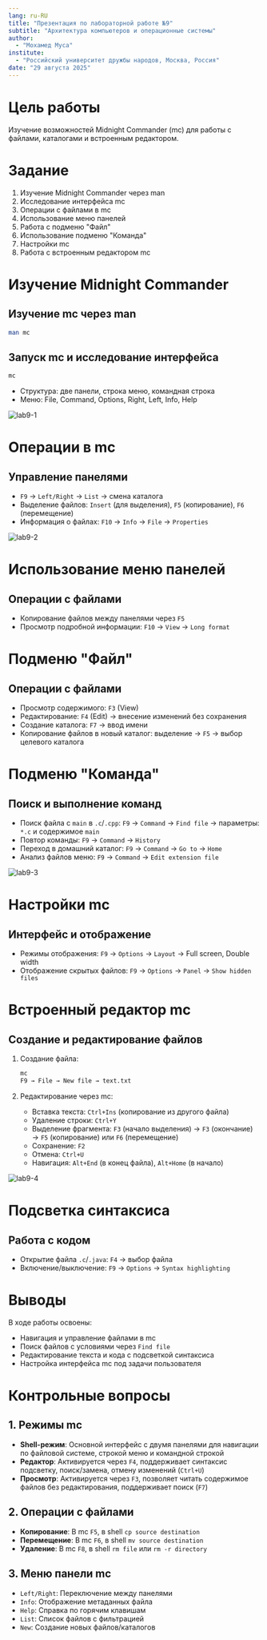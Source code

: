 ```yaml
---
lang: ru-RU
title: "Презентация по лабораторной работе №9"
subtitle: "Архитектура компьютеров и операционные системы"
author:
  - "Мохамед Муса"
institute:
  - "Российский университет дружбы народов, Москва, Россия"
date: "29 августа 2025"
---
```


# Цель работы

Изучение возможностей Midnight Commander (mc) для работы с файлами, каталогами и встроенным редактором.

# Задание

1. Изучение Midnight Commander через man
2. Исследование интерфейса mc
3. Операции с файлами в mc
4. Использование меню панелей
5. Работа с подменю "Файл"
6. Использование подменю "Команда"
7. Настройки mc
8. Работа с встроенным редактором mc

# Изучение Midnight Commander

## Изучение mc через man

```bash
man mc
```

## Запуск mc и исследование интерфейса

```bash
mc
```

- Структура: две панели, строка меню, командная строка
- Меню: File, Command, Options, Right, Left, Info, Help

![lab9-1](images/lab9-1.png)

# Операции в mc

## Управление панелями

- `F9` → `Left/Right` → `List` → смена каталога
- Выделение файлов: `Insert` (для выделения), `F5` (копирование), `F6` (перемещение)
- Информация о файлах: `F10` → `Info` → `File` → `Properties`

![lab9-2](images/lab9-2.png)

# Использование меню панелей

## Операции с файлами

- Копирование файлов между панелями через `F5`
- Просмотр подробной информации: `F10` → `View` → `Long format`

# Подменю "Файл"

## Операции с файлами

- Просмотр содержимого: `F3` (View)
- Редактирование: `F4` (Edit) → внесение изменений без сохранения
- Создание каталога: `F7` → ввод имени
- Копирование файлов в новый каталог: выделение → `F5` → выбор целевого каталога

# Подменю "Команда"

## Поиск и выполнение команд

- Поиск файла с `main` в `.c`/`.cpp`: `F9` → `Command` → `Find file` → параметры: `*.c` и содержимое `main`
- Повтор команды: `F9` → `Command` → `History`
- Переход в домашний каталог: `F9` → `Command` → `Go to` → `Home`
- Анализ файлов меню: `F9` → `Command` → `Edit extension file`

![lab9-3](images/lab9-3.png)

# Настройки mc

## Интерфейс и отображение

- Режимы отображения: `F9` → `Options` → `Layout` → Full screen, Double width
- Отображение скрытых файлов: `F9` → `Options` → `Panel` → `Show hidden files`

# Встроенный редактор mc

## Создание и редактирование файлов

1. Создание файла:
   ```bash
   mc
   F9 → File → New file → text.txt
   ```

2. Редактирование через mc:
   - Вставка текста: `Ctrl+Ins` (копирование из другого файла)
   - Удаление строки: `Ctrl+Y`
   - Выделение фрагмента: `F3` (начало выделения) → `F3` (окончание) → `F5` (копирование) или `F6` (перемещение)
   - Сохранение: `F2`
   - Отмена: `Ctrl+U`
   - Навигация: `Alt+End` (в конец файла), `Alt+Home` (в начало)

![lab9-4](images/lab9-4.png)

# Подсветка синтаксиса

## Работа с кодом

- Открытие файла `.c`/`.java`: `F4` → выбор файла
- Включение/выключение: `F9` → `Options` → `Syntax highlighting`

# Выводы

В ходе работы освоены:
- Навигация и управление файлами в mc
- Поиск файлов с условиями через `Find file`
- Редактирование текста и кода с подсветкой синтаксиса
- Настройка интерфейса mc под задачи пользователя

# Контрольные вопросы

## 1. Режимы mc

- **Shell-режим**: Основной интерфейс с двумя панелями для навигации по файловой системе, строкой меню и командной строкой
- **Редактор**: Активируется через `F4`, поддерживает синтаксис подсветку, поиск/замена, отмену изменений (`Ctrl+U`)
- **Просмотр**: Активируется через `F3`, позволяет читать содержимое файлов без редактирования, поддерживает поиск (`F7`)

## 2. Операции с файлами

- **Копирование**: В mc `F5`, в shell `cp source destination`
- **Перемещение**: В mc `F6`, в shell `mv source destination`
- **Удаление**: В mc `F8`, в shell `rm file` или `rm -r directory`

## 3. Меню панели mc

- `Left/Right`: Переключение между панелями
- `Info`: Отображение метаданных файла
- `Help`: Справка по горячим клавишам
- `List`: Список файлов с фильтрацией
- `New`: Создание новых файлов/каталогов
